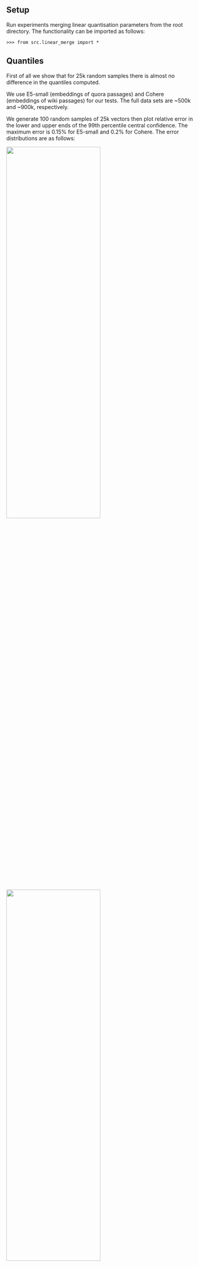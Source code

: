 ## Setup

Run experiments merging linear quantisation parameters from the root directory.
The functionality can be imported as follows: 
```
>>> from src.linear_merge import *
```

## Quantiles

First of all we show that for 25k random samples there is almost no difference in the
quantiles computed.

We use E5-small (embeddings of quora passages) and Cohere (embeddings of wiki passages)
for our tests. The full data sets are ~500k and ~900k, respectively.

We generate 100 random samples of 25k vectors then plot relative error in the lower
and upper ends of the 99th percentile central confidence. The maximum error is 0.15%
for E5-small and 0.2% for Cohere. The error distributions are as follows:

<img src="./E5-small-CI-Errors.png" width=70% height=50%>

<img src="./Cohere-CI-Errors.png" width=70% height=50%>

In the following, we always use at most 25k samples to compute the percentiles used
to clip components for linear quantisation.

## Scalar Quantisation

Linear quantisation to 8 bits is computed as follows:
```math
  \vec{x}_q = q(\vec{x};l,u) = \left[\frac{256 (clip(\vec{x}, l, u) - l)}{u - l}\right]
```
where the subtraction is broadcast over the vector $\vec{x}$, $l$ and $u$ are upper and
lower quantiles (in the following we use central confidence intervals), the $clip$
function truncates componentwise to the interval $[l, u]$ and $[\cdot]$ denotes
round to the nearest integer. The inverse operation, or dequantise, is
```math
  \vec{x}_d = d(\vec{x};l,u) = l + \frac{(u - l) \vec{x}_q}{256}
```
It is important to choose the confidence interval large enough such that no single
outlying component is clipped if they are not close in magnitude. A sufficient
condition for this is to use $CI > 1 - 1/d$ where $d$ is the vector dimension.
The Cohere embeddings have exactly this property as per the figure below.

<img src="./Cohere-components.png" width=70% height=50%>

## Distance Calculation

We would like to take advantage of the performance benefit of performing the distance
calculation on quantised vectors. In this section we discuss how to achieve this and
simultaneously improve accuracy w.r.t. first dequantising vectors.

First we discuss the dot product, which also covers cosine as well since it is equivalent
if we  normalise vectors. The similarity of a query and document embedding is defined as
follows
```math
  \text{sim}(\vec{q}, \vec{d}\:)
    = \vec{q}^{\:t} \vec{d}
    = (\vec{l} + \vec{q} - \vec{l}\:)^t (\vec{l} + \vec{d} - \vec{l}\:)
```
where we denote $l\vec{1}$ as $\vec{l}$. Expanding out we have
```math
  \text{sim}(\vec{q}, \vec{d}\:)
    = l^2 \text{dim} + \vec{l}^{\:t} (\vec{q} - \vec{l} + \vec{d} - \vec{l}\:) +
      (\vec{q} - \vec{l}\:)^t (\vec{d} - \vec{l}\:)
```
So far we have retained all quantities in full precision. As before, for scalar quantisation
we replace the vector $\vec{d} - \vec{l}$ by a compressed representation where we scale
and round to the nearest integer. In particular, define
$\vec{x}_q = \frac{u-l}{256}\left[\frac{256}{u-l}(\vec{x} - \vec{l})\right]$.

Now the first two terms only depend on the document and query so we can precompute them.
So focusing on the last term we have
```math
  (\vec{q} - \vec{l}\:)^t (\vec{d} - \vec{l}\:)
    = (\vec{q}_q + (\vec{q} - \vec{l} - \vec{q}_q))^t (\vec{d}_q + (\vec{d} - \vec{l} - \vec{d}_q))
```
We expect $\vec{\epsilon}_q = (\vec{q} - \vec{l} - \vec{q}_q)$ and $\vec{\epsilon}_d = (\vec{d} - \vec{l} - \vec{d}_q)$
to be small compared to the leading term. So expanding gives
```math
  (\vec{q} - \vec{l}\:)^t (\vec{d} - \vec{l}\:)
    = \vec{q}_q^{\:t} \vec{d}_q + \vec{\epsilon}_q^{\:t} \vec{d}_q + \vec{\epsilon}_d^{\:t} \vec{q}_q + O(\|\vec{\epsilon}\|^{\:2})
```
We only want to retain one scalar per vector (or we lose the space benefit).
However, we don't know a priori the $\vec{q}_q$ and $\vec{d}_q$ for which we will
compute similarity. We consider two options:
1. Use the expectation of the vectors over the query and document distribution,
2. Use vectors parallel to the query and document vectors. This is similar to the
rationale for anisotropic loss for product quantisation: parallel vectors are expected
to be nearest neighbours and we want the best accuracy for them.

For case 1 we have that $\vec{\epsilon}_q^{\:t} \vec{d}_q = \vec{\epsilon}_q^{\:t} \mathbb{E}_{\vec{d}}[\vec{d}-\vec{l}\:]$
and $\vec{\epsilon}_d^{\:t} \vec{q}_q =\vec{\epsilon}_d^{\:t} \mathbb{E}_{\vec{q}}[\vec{q}-\vec{l}\:]$.
These can be approximated by $\vec{\epsilon}_q^{\:t} \frac{1}{|D|}\sum_{\vec{d} \in D}{\vec{d}-\vec{l}}$
and $\vec{\epsilon}_d^{\:t} \frac{1}{|Q|}\sum_{\vec{q} \in Q}{\vec{q}-\vec{l}}$, respectively,
where $D$ and $Q$ are samples of the documents and queries. In practice, one likely
doesn't know $Q$ in which case it is typical to use $D$ for both.

For case 2 we would simply use $\vec{\epsilon}_q^{\:t} \vec{d}_q = \vec{\epsilon}_q^{\:t}(\vec{q}-\vec{l})$
and $\vec{\epsilon}_d^{\:t}\vec{q}_q = \vec{\epsilon}_d^{\:t}(\vec{d}-\vec{l})$.

## Merging Segment Scalar Quantisation

### Randomly Distributed Vectors

In the following we explore how best to merge segments which contain different 
quantisation parameters $\{(l_i, u_i)\}$. The basic requirements is to minimise the
number of times we need to
1. Recompute quantiles ($l$ and $u$)
2. Requantise the vectors

Requantising vectors requires us to load every vector dequantise it using the old
quantiles and then requantise using the new quantiles. In general, if segments
contain random samples of the full dataset then, as per the discussion above, we
expect their quantiles to be very similar. Specifically, $l_i \thickapprox l_j$ 
and $u_i \thickapprox u_j$ for $i \neq j$. However, in adversarial cases, such as
if different segments contain disjoint regions of vector space, we need to be able
to detect we need to requantise. We explore two criteria to achieve this.

Provided $|l_n - l_o| < \epsilon$ and $|u_n - u_o| < \epsilon$ for some small
$\epsilon$ then
```math
   d(q(\vec{x};l_o,u_o);l_n,u_n) \thickapprox d(q(\vec{x};l_o,u_o);l_o,u_o)
```

In such cases there is no point in requantising since the result will be no more
accurate than retaining the current quantised vectors. We can deduce the largest
$\epsilon$ for which this is the case based on the definition of quantisation.
In particular, if $\epsilon \ll \frac{u_n - l_n}{256}$ then we do not expect
$q(d(\vec{x};l_o,u_o);l_n,u_n)$ to change many values in the quantised vector. Roughly
speaking we expect the dequantised values to be uniformly distributed on any of
the 256 subdivisions of $[l_n,u_n]$ which implies the probability that a component
will change in requantisation is $\epsilon / \frac{u - l}{256}$. In practice, we
found $\epsilon = \frac{0.2 (u - l)}{256}$, was sufficient to ensure that the
error introduced by retaining the original quantised vectors and only updating
the quantiles had almost no effect.

In order to compute the quantiles efficiently we use a weighted mean of the values
from each segment. The weight is proportional to the count of vectors in the segment.
This is to ensure that if any segment is very small the estimate is close to the
large segments (which will be accurate) and so we will not requantise them. Specifically,
the new quantiles are defined as
```math
  l_m = \frac{\sum_i{ |\{\vec{x}_i\}| l_i }}{\sum_i{ |\{\vec{x}_i\}| }}
```
and
```math
  u_m = \frac{\sum_i{ |\{\vec{x}_i\}| u_i }}{\sum_i{ |\{\vec{x}_i\}| }}
```
The criterion to choose to retain the original quantised vectors for a given
segment is
```math
  |l_i - l_m| < \frac{0.2 (u_m - l_m)}{256} \text{ and } |u_i - u_m| < \frac{0.2 (u_m - l_m)}{256}
```

The figures below show the RMSE distributions between the raw vectors and
quantised vectors for a merge of four random segments.

<img src="./E5-small-quantisation-RMSE.png" width=70% height=50%>

<img src="./Cohere-quantisation-RMSE.png" width=70% height=50%>

The data for these were generated as follows:
```python
>>> import numpy as np
>>> from src.linear_merge import *
>>> x = read_fvecs("data/corpus-quora-E5-small.fvec")
>>> partition = [0] + [i for i in np.random.choice(x.shape[0], 3)] + [x.shape[0]]
>>> partition.sort()
>>> x_p = random_partition(x, partition)
>>> x_ = np.concatenate(x_p, axis=0)
>>> q_p = [central_confidence_interval(sample(x), 0.99) for x in x_p]
>>> x_p_q = quantise_all(x_p, q_p)
>>> x_m_q, q_m, r = merge_quantisation(x_p_q, q_p)
>>> x_m = dequantise(x_m_q, q_m[0], q_m[1])
>>> x_p = np.concatenate(dequantise_all(x_p_q, q_p), axis=0)
>>> c_m, e_m = np.histogram(compute_quantisation_rmse(x_, x_m), bins=100)
>>> c_p, e_p = np.histogram(compute_quantisation_rmse(x_, x_p), bins=100)
```
Observe that the "baseline" uses the per segment quantiles to dequantise while
"merged" uses the weighted average of the segment quantiles. The decision
for whether to requantise was based on the criterion above. In this example
no segments were requantised.

The figure below shows relative RMSE for 100 random between the quantised
vectors (before and after merge) and between the quantised and raw vectors.
Specifically, we compute for 100 different random partitions
```math
\frac{\sum_{i,j}{\|d(q(\vec{x}_{i,j};l_i,u_i);l_m,u_m)-d(q(\vec{x}_{i,j};l_i,u_i);l_i,u_i)\|}}{\sum_{i,j}{\|\vec{x}_{i,j}-d(q(\vec{x}_{i,j};l_i,u_i);l_i,u_i)\|}}
```
The maximum relative error for E5-small embeddings introduced by merge was 4%. In
practice, this is essentially no different to the varition we see when we recompute
quantisation from scratch on the merged segments. On average only 1% of vectors
needed to be requantised and worst case only 15% of vectors were requantised in
any single merge.

<img src="./E5-merge-relative-RMSE.png" width=70% height=50%>

The decision to recompute quantiles rather than use the weighted average uses the
same form of test, but a different value for $\epsilon$. It was sufficient to only
recompute quantiles in the case that $\epsilon>\frac{u_m-l_m}{32}$: this dealt with
all adversarial cases we discuss below. If any segment's quantile error is greater
than this we recomputed quantiles using 25k random samples. We sample each segment
in proportion to its count. In particular we sample a segment
```math
\left\lceil\frac{25000 |\{\vec{x}_i\}|}{\sum_i|\{\vec{x}_i\}|}\right\rceil
```
times.

### Adversarily Distributed Vectors

We explored two adversarial cases:
1. For dot product (Cohere) vectors were sorted prior to partitioning,
2. For cosine (E5-small) vectors were clustered by k-means to generate
   partitions.

The top figure below shows the RMSE distribution in the case the segments
correspond to distinct clusters of the E5-small embeddings. The bottom
figure shows the RMSE distribution in the case the vectors are sorted by
length for Cohere embeddings. In both cases the condition identifies the
need to requantise all segments. Without requantisation, the green dashed
line, the RMSE is significantly higher so as expected it is important
to detect and handle this case.

<img src="./E5-small-adversary-RMSE.png" width=70% height=50%>

<img src="./Cohere-adversary-RMSE.png" width=70% height=50%>

Running this 100 times the test detects the need to requantise every segment
every time. The RMSE is at most 7% larger and on average 5% larger after merge.

The lower figure suggests quantisation errors can accumulate if one is forced
to repeatedly requantise. It seems reasonable that quantisation errors from
each merge would be independent. In which circumstances the we expect components
to perform a random walk with step size equal to half the quantisation interval,
i.e. $\frac{u-l}{256}$. So the error distribution would eventually settle to mean
zero normal with variance proportional equal to
```math
0.25 \times \text{number merges} \times (\text{quantisation interval})^2
```
In Lucene the number of merges is small since there is a maximum segment size
is limited. Also as we can see from the bottom figure the component errors are
tiny even with multiple rounds of requantisation. So in practice this shouldn't
be a problem.

<img src="./Cohere-adversary-RMSE-2-merges.png" width=70% height=50%>

<img src="./Cohere-component-quantisation-errors.png" width=70% height=50%>

# Multichannel Quantisation

TODO
